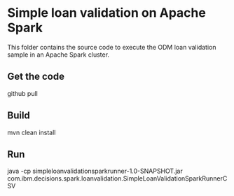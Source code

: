 # Simple loan validation on Apache Spark
This folder contains the source code to execute the ODM loan validation sample in an Apache Spark cluster.

## Get the code
github pull

## Build
mvn clean install

## Run
java -cp simpleloanvalidationsparkrunner-1.0-SNAPSHOT.jar com.ibm.decisions.spark.loanvalidation.SimpleLoanValidationSparkRunnerCSV

